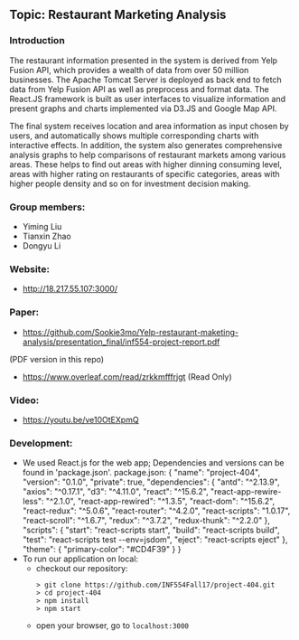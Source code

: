 
## Topic: Restaurant Marketing Analysis

### Introduction
The restaurant information presented in the system is derived from Yelp Fusion API, which provides a wealth of data from over 50 million businesses. The Apache Tomcat Server is deployed as back end to fetch data from Yelp Fusion API as well as preprocess and format data. The React.JS framework is built as user interfaces to visualize information
and present graphs and charts implemented via D3.JS and Google Map API.

The final system receives location and area information as input chosen by users, and automatically shows multiple corresponding charts with interactive effects. In addition, the system also generates comprehensive analysis graphs to help comparisons of restaurant markets among various areas. These helps to find out areas with higher dinning consuming level, areas with higher rating on restaurants of specific categories, areas with higher people density and so on for investment decision making.

### Group members:
* Yiming Liu
* Tianxin Zhao
* Dongyu Li

### Website:
  * http://18.217.55.107:3000/
### Paper:
  * https://github.com/Sookie3mo/Yelp-restaurant-maketing-analysis/presentation_final/inf554-project-report.pdf
  
  (PDF version in this repo)
  * https://www.overleaf.com/read/zrkkmfffrjgt (Read Only)

### Video:
  * https://youtu.be/ve10OtEXpmQ

### Development:
  * We used React.js for the web app; Dependencies and versions can be found in 'package.json'.
    package.json:
    {
      "name": "project-404",
      "version": "0.1.0",
      "private": true,
      "dependencies": {
        "antd": "^2.13.9",
        "axios": "^0.17.1",
        "d3": "^4.11.0",
        "react": "^15.6.2",
        "react-app-rewire-less": "^2.1.0",
        "react-app-rewired": "^1.3.5",
        "react-dom": "^15.6.2",
        "react-redux": "^5.0.6",
        "react-router": "^4.2.0",
        "react-scripts": "1.0.17",
        "react-scroll": "^1.6.7",
        "redux": "^3.7.2",
        "redux-thunk": "^2.2.0"
      },
      "scripts": {
        "start": "react-scripts start",
        "build": "react-scripts build",
        "test": "react-scripts test --env=jsdom",
        "eject": "react-scripts eject"
      },
      "theme": {
        "primary-color": "#CD4F39"
      }
    }
  * To run our application on local:
    * checkout our repository:
      ```
      > git clone https://github.com/INF554Fall17/project-404.git
      > cd project-404
      > npm install
      > npm start
      ```
    * open your browser, go to `localhost:3000`
